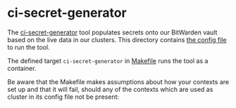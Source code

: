 # ci-secret-generator

The [ci-secret-generator](https://github.com/openshift/ci-tools/tree/master/cmd/ci-secret-generator) tool
populates secrets onto our BitWarden vault based on the live data in our clusters.
This directory contains [the config file](./_config.yaml) to run the tool.

The defined target `ci-secret-generator` in [Makefile](../../Makefile) runs the tool as a container.

Be aware that the Makefile makes assumptions about how your contexts are set up and
that it will fail, should any of the contexts which are used as cluster in its config file not be present: